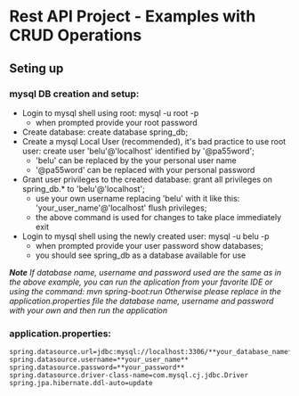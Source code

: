 # Rest API Project - Examples with CRUD Operations

## Seting up

### mysql DB creation and setup:
 - Login to mysql shell using root:
 	 mysql -u root -p
	- when prompted provide your root password
 - Create database:
	create database spring_db;
 - Create a mysql Local User (recommended), it's bad practice to use root user:
	create user 'belu'@'localhost' identified by '@pa55word';
	- 'belu' can be replaced by the your personal user name
	- '@pa55word' can be replaced with your personal password
 - Grant user privileges to the created database:
	grant all privileges on spring_db.* to 'belu'@'localhost';
	- use your own username replacing 'belu' with it like this: 'your_user_name'@'localhost'
	flush privileges;
	- the above command is used for changes to take place immediately 
	exit
 - Login to mysql shell using the newly created user:
	mysql -u belu -p
	- when prompted provide your user password 
	show databases;
	- you should see spring_db as a database available for use

***Note***
*If database name,  username and password used are the same as in the above example, you can run the aplication from your favorite IDE or using the command: mvn spring-boot:run*
*Otherwise please replace in the application.properties file the database name, username and password with your own and then run the application*

### application.properties:
	spring.datasource.url=jdbc:mysql://localhost:3306/**your_database_name**
	spring.datasource.username=**your_user_name**
	spring.datasource.password=**your_password**
	spring.datasource.driver-class-name=com.mysql.cj.jdbc.Driver
	spring.jpa.hibernate.ddl-auto=update
